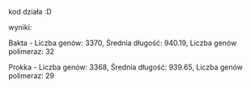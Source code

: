 kod działa :D

wyniki:

Bakta - Liczba genów: 3370, Średnia długość: 940.19, Liczba genów polimeraz: 32

Prokka - Liczba genów: 3368, Średnia długość: 939.65, Liczba genów polimeraz: 29
